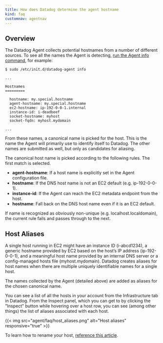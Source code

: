 ```yaml
---
title: How does Datadog determine the agent hostname
kind: faq
customnav: agentnav
---
```


## Overview 

The Datadog Agent collects potential hostnames from a number of different sources. To see all the names the Agent is detecting, [run the Agent info command](/agent/faq/agent-status-and-information), for example:
```
$ sudo /etc/init.d/datadog-agent info

...

Hostnames
=========

  hostname: my.special.hostname
  agent-hostname: my.special.hostname
  ec2-hostname: ip-192-0-0-1.internal
  instance-id: i-deadbeef
  socket-hostname: myhost
  socket-fqdn: myhost.mydomain

...
```

From these names, a canonical name is picked for the host. This is the name the Agent will primarily use to identify itself to Datadog. The other names are submitted as well, but only as candidates for aliasing.

The canonical host name is picked according to the following rules. The first match is selected.

* **agent-hostname**: If a host name is explicitly set in the Agent configuration file.
* **hostname**: If the DNS host name is not an EC2 default (e.g. ip-192-0-0-1).
* **instance-id**: If the Agent can reach the EC2 metadata endpoint from the host.
* **hostname**: Fall back on the DNS host name even if it is an EC2 default.

If name is recognized as obviously non-unique (e.g. localhost.localdomain), the current rule fails and passes through to the next.

## Host Aliases

A single host running in EC2 might have an instance ID (i-abcd1234), a generic hostname provided by EC2 based on the host’s IP address (ip-192-0-0-1), and a meaningful host name provided by an internal DNS server or a config-managed hosts file (myhost.mydomain). Datadog creates aliases for host names when there are multiple uniquely identifiable names for a single host.

The names collected by the Agent (detailed above) are added as aliases for the chosen canonical name.

You can see a list of all the hosts in your account from the Infrastructure tab in Datadog. From the Inspect panel, which you can get to by clicking the "Inspect" button while hovering over a host row, you can see (among other things) the list of aliases associated with each host.

{{< img src="agent/faq/host_aliases.png" alt="Host aliases" responsive="true" >}}

To learn how to rename your host, [reference this article](/agent/faq/how-can-i-change-the-hostname).